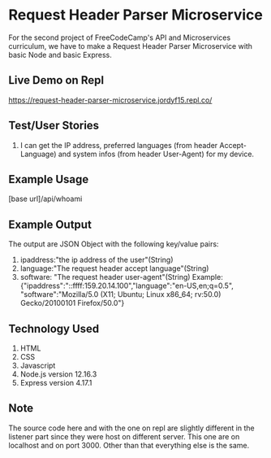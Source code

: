 # Request Header Parser Microservice
For the second project of FreeCodeCamp's API and Microservices curriculum, we have to make a Request Header Parser Microservice with basic Node and basic Express.

## Live Demo on Repl
https://request-header-parser-microservice.jordyf15.repl.co/

## Test/User Stories
1. I can get the IP address, preferred languages (from header Accept-Language)
and system infos (from header User-Agent) for my device.

## Example Usage
[base url]/api/whoami

## Example Output
The output are JSON Object with the following key/value pairs:
1. ipaddress:"the ip address of the user"(String)
2. language:"The request header accept language"(String)
3. software: "The request header user-agent"(String)
Example:  
{"ipaddress":"::ffff:159.20.14.100","language":"en-US,en;q=0.5",
"software":"Mozilla/5.0 (X11; Ubuntu; Linux x86_64; rv:50.0) Gecko/20100101 Firefox/50.0"}

## Technology Used
1. HTML
2. CSS
3. Javascript
4. Node.js version 12.16.3
5. Express version 4.17.1

## Note
The source code here and with the one on repl are slightly different in the listener part since they were host on different server. This one are on localhost and on port 3000. Other than that everything else is the same.